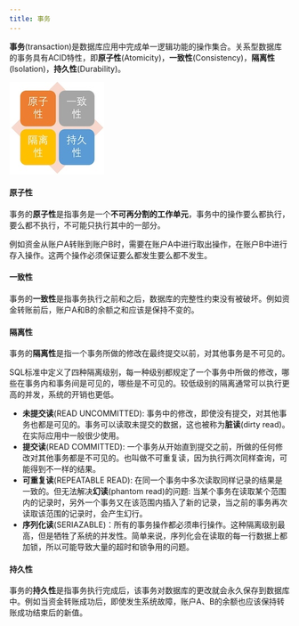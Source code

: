 ```yaml
---
title: 事务
---
```



**事务**(transaction)是数据库应用中完成单一逻辑功能的操作集合。关系型数据库的事务具有ACID特性，即**原子性**(Atomicity)，**一致性**(Consistency)，**隔离性**(Isolation)，**持久性**(Durability)。

![](figures/ACID.jpg)

#### 原子性

事务的**原子性**是指事务是一个**不可再分割的工作单元**，事务中的操作要么都执行，要么都不执行，不可能只执行其中的一部分。

例如资金从账户A转账到账户B时，需要在账户A中进行取出操作，在账户B中进行存入操作。这两个操作必须保证要么都发生要么都不发生。

    
#### 一致性
    
事务的**一致性**是指事务执行之前和之后，数据库的完整性约束没有被破坏。例如资金转账前后，账户A和B的余额之和应该是保持不变的。

#### 隔离性

事务的**隔离性**是指一个事务所做的修改在最终提交以前，对其他事务是不可见的。


SQL标准中定义了四种隔离级别，每一种级别都规定了一个事务中所做的修改，哪些在事务内和事务间是可见的，哪些是不可见的。较低级别的隔离通常可以执行更高的并发，系统的开销也更低。

* **未提交读**(READ UNCOMMITTED): 事务中的修改，即使没有提交，对其他事务也都是可见的。事务可以读取未提交的数据，这也被称为**脏读**(dirty read)。在实际应用中一般很少使用。
* **提交读**(READ COMMITTED): 一个事务从开始直到提交之前，所做的任何修改对其他事务都是不可见的。也叫做不可重复读，因为执行两次同样查询，可能得到不一样的结果。
* **可重复读**(REPEATABLE READ): 在同一个事务中多次读取同样记录的结果是一致的。但无法解决**幻读**(phantom read)的问题: 当某个事务在读取某个范围内的记录时，另外⼀个事务又在该范围内插⼊了新的记录，当之前的事务再次读取该范围的记录时，会产⽣幻⾏。
* **序列化读**(SERIAZABLE)：所有的事务操作都必须串行操作。这种隔离级别最高，但是牺牲了系统的并发性。简单来说，序列化会在读取的每一行数据上都加锁，所以可能导致大量的超时和锁争用的问题。

#### 持久性

事务的**持久性**是指事务执行完成后，该事务对数据库的更改就会永久保存到数据库中。例如当资金转账成功后，即使发生系统故障，账户A、B的余额也应该保持转账成功结束后的新值。